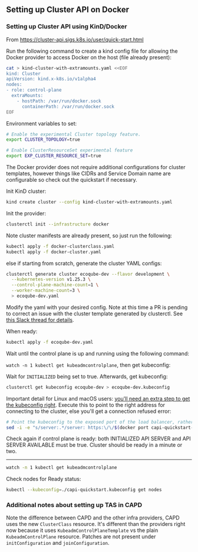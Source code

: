 ## Setting up Cluster API on Docker 

### Setting up Cluster API using KinD/Docker

From https://cluster-api.sigs.k8s.io/user/quick-start.html

Run the following command to create a kind config file for allowing the Docker provider to access Docker on the host
(file already present):

```bash
cat > kind-cluster-with-extramounts.yaml <<EOF
kind: Cluster
apiVersion: kind.x-k8s.io/v1alpha4
nodes:
- role: control-plane
  extraMounts:
    - hostPath: /var/run/docker.sock
      containerPath: /var/run/docker.sock
EOF
```

Environment variables to set:

```bash
# Enable the experimental Cluster topology feature.
export CLUSTER_TOPOLOGY=true

# Enable ClusterResourceSet experimental feature
export EXP_CLUSTER_RESOURCE_SET=true
```

The Docker provider does not require additional configurations for cluster templates, however things like CIDRs and 
Service Domain name are configurable so check out the quickstart if necessary.

Init KinD cluster:

```bash
kind create cluster --config kind-cluster-with-extramounts.yaml  
```

Init the provider:

```bash
clusterctl init --infrastructure docker
```

Note cluster manifests are already present, so just run the following:

```bash
kubectl apply -f docker-clusterclass.yaml
kubectl apply -f docker-cluster.yaml
```

else if starting from scratch, generate the cluster YAML configs:

```bash
clusterctl generate cluster ecoqube-dev --flavor development \
  --kubernetes-version v1.25.3 \
  --control-plane-machine-count=1 \
  --worker-machine-count=3 \
  > ecoqube-dev.yaml
```

Modify the yaml with your desired config. Note at this time a PR is pending to correct an issue with the cluster template
generated by clusterctl. See [this Slack thread for details](https://kubernetes.slack.com/archives/C8TSNPY4T/p1668525942617209).

When ready:
```bash
kubectl apply -f ecoqube-dev.yaml
```

Wait until the control plane is up and running using the following command:

```watch -n 1 kubectl get kubeadmcontrolplane```, then get kubeconfig:

Wait for `INITIALIZED` being set to true. Afterwards, get kubeconfig:

```bash
clusterctl get kubeconfig ecoqube-dev > ecoqube-dev.kubeconfig
```

Important detail for Linux and macOS users: [you'll need an extra step to get the kubeconfig right](https://cluster-api.sigs.k8s.io/clusterctl/developers.html#additional-notes-for-the-docker-provider). Execute this to point
to the right address for connecting to the cluster, else you'll get a connection refused error:

```bash
# Point the kubeconfig to the exposed port of the load balancer, rather than the inaccessible container IP.
sed -i -e "s/server:.*/server: https:\/\/$(docker port capi-quickstart-lb 6443/tcp | sed "s/0.0.0.0/127.0.0.1/")/g" ./capi-quickstart.kubeconfig
```

Check again if control plane is ready: both INITIALIZED API SERVER and API SERVER AVAILABLE must be true. 
Cluster should be ready in a minute or two.
****

```bash
watch -n 1 kubectl get kubeadmcontrolplane
```

Check nodes for Ready status:

```bash
kubectl --kubeconfig=./capi-quickstart.kubeconfig get nodes
```

### Additional notes about setting up TAS in CAPD

Note the difference between CAPD and the other infra providers, CAPD uses the new `ClusterClass` resource.
It's different than the providers right now because it uses `KubeadmControlPlaneTemplate` vs the plain
`KubeadmControlPlane` resource. Patches are not present under `initConfiguration` and `joinConfiguration`.